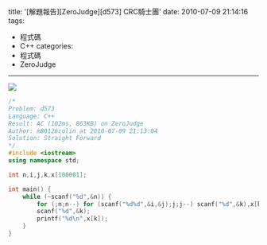 title: '[解題報告][ZeroJudge][d573] CRC騎士團'
date: 2010-07-09 21:14:16
tags:
- 程式碼
- C++
categories:
- 程式碼
- ZeroJudge
---

![](/blog/img/20100709-211416-1.jpg)

<!-- more -->

``` cpp
/*
Problem: d573
Language: C++
Result: AC (102ms, 863KB) on ZeroJudge
Author: m80126colin at 2010-07-09 21:13:04
Solution: Straight Forward
*/
#include <iostream>
using namespace std;

int n,i,j,k,x[100001];

int main() {
	while (~scanf("%d",&n)) {
		for (;n;n--) for (scanf("%d%d",&i,&j);j;j--) scanf("%d",&k),x[k]=i;
		scanf("%d",&k);
		printf("%d\n",x[k]);
	}
}
```